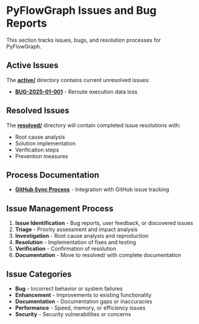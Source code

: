 # PyFlowGraph Issues and Bug Reports

This section tracks issues, bugs, and resolution processes for PyFlowGraph.

## Active Issues

The **[active/](active/)** directory contains current unresolved issues:
- **[BUG-2025-01-001](active/BUG-2025-01-001-reroute-execution-data-loss.md)** - Reroute execution data loss

## Resolved Issues

The **[resolved/](resolved/)** directory will contain completed issue resolutions with:
- Root cause analysis
- Solution implementation
- Verification steps
- Prevention measures

## Process Documentation

- **[GitHub Sync Process](github-sync-process.md)** - Integration with GitHub issue tracking

## Issue Management Process

1. **Issue Identification** - Bug reports, user feedback, or discovered issues
2. **Triage** - Priority assessment and impact analysis
3. **Investigation** - Root cause analysis and reproduction
4. **Resolution** - Implementation of fixes and testing
5. **Verification** - Confirmation of resolution
6. **Documentation** - Move to resolved/ with complete documentation

## Issue Categories

- **Bug** - Incorrect behavior or system failures
- **Enhancement** - Improvements to existing functionality
- **Documentation** - Documentation gaps or inaccuracies
- **Performance** - Speed, memory, or efficiency issues
- **Security** - Security vulnerabilities or concerns